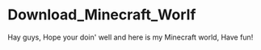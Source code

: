 # Download_Minecraft_Worlf
Hay guys, Hope your doin' well and here is my Minecraft world, Have fun!
